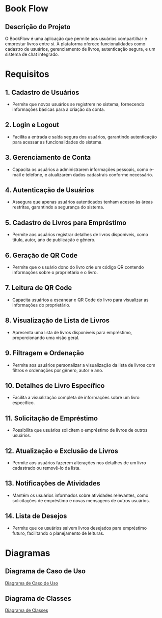 # Book Flow

## Descrição do Projeto
O BookFlow é uma aplicação que permite aos usuários compartilhar e emprestar livros entre si. A plataforma oferece funcionalidades como cadastro de usuários, gerenciamento de livros, autenticação segura, e um sistema de chat integrado.

# Requisitos

## 1. Cadastro de Usuários
- Permite que novos usuários se registrem no sistema, fornecendo informações básicas para a criação da conta.

## 2. Login e Logout
- Facilita a entrada e saída segura dos usuários, garantindo autenticação para acessar as funcionalidades do sistema.

## 3. Gerenciamento de Conta
- Capacita os usuários a administrarem informações pessoais, como e-mail e telefone, e atualizarem dados cadastrais conforme necessário.

## 4. Autenticação de Usuários
- Assegura que apenas usuários autenticados tenham acesso às áreas restritas, garantindo a segurança do sistema.

## 5. Cadastro de Livros para Empréstimo
- Permite aos usuários registrar detalhes de livros disponíveis, como título, autor, ano de publicação e gênero.

## 6. Geração de QR Code
- Permite que o usuário dono do livro crie um código QR contendo informações sobre o proprietário e o livro.

## 7. Leitura de QR Code
- Capacita usuários a escanear o QR Code do livro para visualizar as informações do proprietário.

## 8. Visualização de Lista de Livros
- Apresenta uma lista de livros disponíveis para empréstimo, proporcionando uma visão geral.

## 9. Filtragem e Ordenação
- Permite aos usuários personalizar a visualização da lista de livros com filtros e ordenações por gênero, autor e ano.

## 10. Detalhes de Livro Específico
- Facilita a visualização completa de informações sobre um livro específico.

## 11. Solicitação de Empréstimo
- Possibilita que usuários solicitem o empréstimo de livros de outros usuários.

## 12. Atualização e Exclusão de Livros
- Permite aos usuários fazerem alterações nos detalhes de um livro cadastrado ou removê-lo da lista.

## 13. Notificações de Atividades
- Mantém os usuários informados sobre atividades relevantes, como solicitações de empréstimo e novas mensagens de outros usuários.

## 14. Lista de Desejos
- Permite que os usuários salvem livros desejados para empréstimo futuro, facilitando o planejamento de leituras.

# Diagramas

## Diagrama de Caso de Uso
[Diagrama de Caso de Uso](https://cdn.discordapp.com/attachments/1162835019375595520/1216781061175119882/Captura_de_tela_2024-03-11_004449.png?ex=6601a2ab&is=65ef2dab&hm=57afc837f9ae5acb42cbb79ad5e51209acf6e5e16f7b0e1a4480bc645acadb72&)
## Diagrama de Classes
[Diagrama de Classes](https://cdn.discordapp.com/attachments/1162835019375595520/1216782412290457701/Captura_de_tela_2024-03-11_004537.png?ex=6601a3ed&is=65ef2eed&hm=b71a76cc43b09788d31bc59020047b6997b544c401d34232a7f7e6bc4aebaf4a&)


